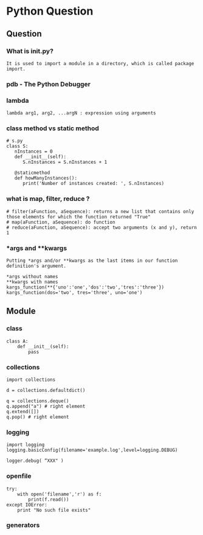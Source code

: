 Python Question
========
Question
------
### What is __init__.py?
```
It is used to import a module in a directory, which is called package import.
```



### pdb - The Python Debugger



### lambda
```
lambda arg1, arg2, ...argN : expression using arguments
```



### class method vs static method
```
# s.py
class S:
   nInstances = 0
   def __init__(self):
      S.nInstances = S.nInstances + 1

   @staticmethod
   def howManyInstances():
      print('Number of instances created: ', S.nInstances)
```



### what is map, filter, reduce ?
```
# filter(aFunction, aSequence): returns a new list that contains only those elements for which the function returned "True"
# map(aFunction, aSequence): do function
# reduce(aFunction, aSequence): accept two arguments (x and y), return 1
```



### *args and **kwargs
```
Putting *args and/or **kwargs as the last items in our function definition's argument.

*args without names
**kwargs with names
kargs_function(**{'uno':'one','dos':'two','tres':'three'})
kargs_function(dos='two', tres='three', uno='one')
```

Module
-------
### class
```
class A:
    def __init__(self):
        pass
```



### collections
```
import collections

d = collections.defaultdict()

q = collections.deque()
q.append("a") # right element
q.extend([])
q.pop() # right element
```



### logging
```
import logging
logging.basicConfig(filename='example.log',level=logging.DEBUG)

logger.debug( “XXX" )
```



### openfile

```
try:
    with open('filename','r') as f:
        print(f.read())
except IOError:
    print "No such file exists"
```



###  generators